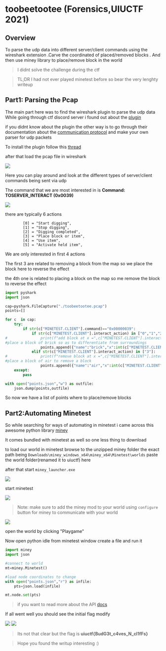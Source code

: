 # toobeetootee (Forensics,UIUCTF 2021)

## Overview
To parse the udp data into different server/client commands using the wireshark extension .Carve the coordinated of placed/removed blocks .  And then use miney library to place/remove block in the world


>I didnt solve the challenge during the ctf

>TL;DR
I had not ever played minetest before so bear the very lenghty writeup

## Part1: Parsing the Pcap

The main part here was to find the wireshark plugin to parse the udp data
While going through ctf discord server i found out about the [plugin](https://github.com/minetest/minetest/blob/master/util/wireshark/minetest.lua)

if you didnt know about the plugin the other way is to go through their documentation about the [communication protocol](https://dev.minetest.net/Engine/Network_Protocol)
and make your own parser for udp packets

To install the plugin follow this [thread](https://stackoverflow.com/questions/27978243/adding-plugin-for-a-custom-protocol-into-wireshark)

after that load the pcap file in wireshark 

![](https://github.com/naughtyboy191/CTF-Writups/blob/6fe0dc8cc7b4af3beeb6b73f8cfa740ff8e0f497/toobeetootee/img/1.PNG)

Here you can play around and look at the different types of server/client commands being sent via udp

The command that we are most interested in is **Command: TOSERVER_INTERACT (0x0039)**

![](toobeetootee/img/2.PNG)

there are typically 6 actions 

```
        [0] = "Start digging",
		[1] = "Stop digging",
		[2] = "Digging completed",
		[3] = "Place block or item",
		[4] = "Use item",
		[5] = "Activate held item",

```
We are only interested in first 4 actions

The first 3 are related to removing a block from the map so we place the block here to reverse the effect

the 4th one is related to placing a block on the map so me remove the block to reverse the effect 

```python
import pyshark
import json 

cap=pyshark.FileCapture("./toobeetootee.pcap")
points=[]

for c  in cap:
	try:
		if str(c["MINETEST.CLIENT"].command)=="0x00000039":
			if str(c["MINETEST.CLIENT"].interact_action) in ["0","1","2"]:
#				print(f"add block at x =",c["MINETEST.CLIENT"].interact_pointed_above_x," y = ",c["MINETEST.CLIENT"]._get_all_fields_with_alternates()[-2].show," z = ",c["MINETEST.CLIENT"]._get_all_fields_with_alternates()[-1].show)
#place a block of brick so as to differentiate from surroundings
				points.append({"name":"brick","x":int(c["MINETEST.CLIENT"].interact_pointed_above_x),"y":int(c["MINETEST.CLIENT"]._get_all_fields_with_alternates()[-2].show),"z":int(c["MINETEST.CLIENT"]._get_all_fields_with_alternates()[-1].show)})			
			elif str(c["MINETEST.CLIENT"].interact_action) in ["3"]:
#				print(f"remove block at x =",c["MINETEST.CLIENT"].interact_pointed_above_x," y = ",c["MINETEST.CLIENT"]._get_all_fields_with_alternates()[-2].show," z = ",c["MINETEST.CLIENT"]._get_all_fields_with_alternates()[-1].show)
#place a block of air to remove a block
				points.append({"name":"air","x":int(c["MINETEST.CLIENT"].interact_pointed_above_x),"y":int(c["MINETEST.CLIENT"]._get_all_fields_with_alternates()[-2].show),"z":int(c["MINETEST.CLIENT"]._get_all_fields_with_alternates()[-1].show)})			
	except:
		pass

with open("points.json","w") as outfile:
	json.dump(points,outfile)
```
So now we have a list of points where to place/remove blocks

## Part2:Automating Minetest

So while searching for ways of automating in minetest i came across this awesome python library [miney](https://github.com/miney-py/miney)

It comes bundled with minetest as well so one less thing to download

to load our world in minetest browse to the unzipped miney folder 
the exact path being `Downloads\miney_windows_x64\miney_x64\Minetest\worlds`
paste the world folder(renamed it to uiuctf)  here

after that start `miney_launcher.exe`


![](toobeetootee/img/3.png)

start minetest

![](toobeetootee/img/4.PNG)

>Note: make sure to add the miney mod to your world using `configure` button for miney to communicate with your world

![](toobeetootee/img/7.png)

open the world by clicking "Playgame"

Now open python idle from minetest window
create a file and run it 

```python
import miney
import json

#connect to world
mt=miney.Minetest()

#load node coordinates to change
with open("points.json","r") as infile:
	pts=json.load(infile)

mt.node.set(pts)
```

>if you want to read more about the API [docs](https://miney.readthedocs.io/en/latest/objects/Node.html)

If all went well you should see the initial flag modify

![](./img/5.png)
![](./img/6.png)

>Its not that clear but the flag is **uiuctf{BudG3t_c4ves_N_cl1fFs}**


>Hope you found the writup interesting :)
